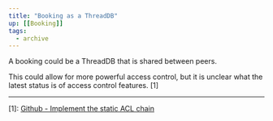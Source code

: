 ```yaml
---
title: "Booking as a ThreadDB"
up: [[Booking]]
tags:
  - archive
---
```


A booking could be a ThreadDB that is shared between peers.

This could allow for more powerful access control, but it is unclear what the latest status is of access control features. [1]

---
[1]: [Github - Implement the static ACL chain](x-devonthink-item://58D1FDAB-4646-439A-80E7-9297E00D33AB)